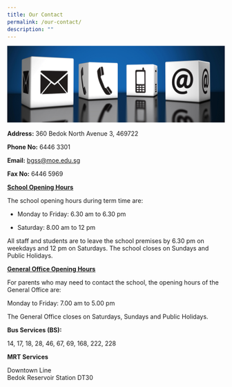 ```yaml
---
title: Our Contact
permalink: /our-contact/
description: ""
---
```

![](/images/contacts.jpg)

<b>Address:</b> 360 Bedok North Avenue 3, 469722

<b>Phone No:</b> 6446 3301

<b>Email:</b> <a href="mailto:bgss@moe.edu.sg">bgss@moe.edu.sg</a>

<b>Fax No:</b> 6446 5969

**<u>School Opening Hours</u>**

The school opening hours during term time are:

* Monday to Friday: 6.30 am to 6.30 pm

* Saturday: 8.00 am to 12 pm

All staff and students are to leave the school premises by 6.30 pm on weekdays and 12 pm on Saturdays. The school closes on Sundays and Public Holidays.

**<u>General Office Opening Hours</u>**

For parents who may need to contact the school, the opening hours of the General Office are:

Monday to Friday: 7.00 am to 5.00 pm

The General Office closes on Saturdays, Sundays and Public Holidays.

**Bus Services (BS):**

14, 17, 18, 28, 46, 67, 69, 168, 222, 228

**MRT Services**

Downtown Line<br>
Bedok Reservoir Station DT30